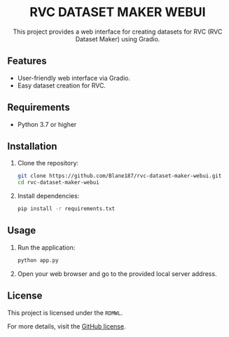 <div style="text-align: center;">
  <h1>RVC DATASET MAKER WEBUI</h1>
  <p>This project provides a web interface for creating datasets for RVC (RVC Dataset Maker) using Gradio.</p>
</div>





## Features
- User-friendly web interface via Gradio.
- Easy dataset creation for RVC.

## Requirements
- Python 3.7 or higher

## Installation
1. Clone the repository:
   ```sh
   git clone https://github.com/Blane187/rvc-dataset-maker-webui.git
   cd rvc-dataset-maker-webui
   ```
2. Install dependencies:
   ```sh
   pip install -r requirements.txt
   ```

## Usage
1. Run the application:
   ```sh
   python app.py
   ```
2. Open your web browser and go to the provided local server address.

## License
This project is licensed under the `RDMWL`.

For more details, visit the [GitHub license](https://github.com/Blane187/rvc-dataset-maker-webui?tab=Apache-2.0-1-ov-file).
